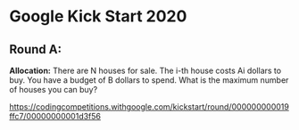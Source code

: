 # Google Kick Start 2020

## Round A:

**Allocation:**
There are N houses for sale. The i-th house costs Ai dollars to buy. You have a budget of B dollars to spend. What is the maximum number of houses you can buy?

https://codingcompetitions.withgoogle.com/kickstart/round/000000000019ffc7/00000000001d3f56
